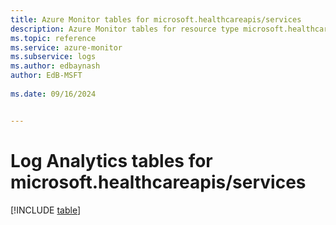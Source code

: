 ```yaml
---
title: Azure Monitor tables for microsoft.healthcareapis/services
description: Azure Monitor tables for resource type microsoft.healthcareapis/services
ms.topic: reference
ms.service: azure-monitor
ms.subservice: logs
ms.author: edbaynash
author: EdB-MSFT
   
ms.date: 09/16/2024


---
```


# Log Analytics tables for microsoft.healthcareapis/services  

[!INCLUDE [table](~/reusable-content/ce-skilling/azure/includes/azure-monitor/reference/tables/microsoft-healthcareapis_services-include.md)]

